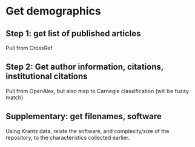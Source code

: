 # Get demographics

## Step 1: get list of published articles

Pull from CrossRef

## Step 2: Get author information, citations, institutional citations

Pull from OpenAlex, but also map to Carnegie classification (will be fuzzy match)


## Supplementary: get filenames, software

Using Krantz data, relate the software, and complexity/size of the repository, to the characteristics collected earlier.